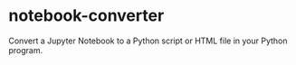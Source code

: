 # notebook-converter
Convert a Jupyter Notebook to a Python script or HTML file in your Python program.
